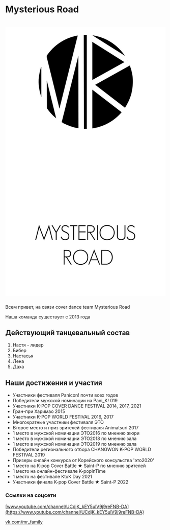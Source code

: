 # Mysterious Road

# ![Логотип Mysterious Road](/emfWO5qRMUs.jpg)

Всем привет, на связи cover dance team Mysterious Road

Наша команда существует с 2013 года

## Действующий танцевальный состав
1. Настя - лидер
2. Бибер
3. Настасья
4. Лена
5. Даха
  
## Наши достижения и участия
- Участники фестиваля Panicon! почти всех годов
- Победители мужской номинации на Pani_K! 019
- Участники K-POP COVER DANCE FESTIVAL 2014, 2017, 2021
- Гран-при Харимао 2015
- Участники K-POP WORLD FESTIVAL 2016, 2017
- Многократные участники фестиваля ЭТО
- Второе место и приз зрителей фестиваля Animatsuri 2017
- 1 место в мужской номинации ЭТО2016 по мнению жюри
- 1 место в мужской номинации ЭТО2018 по мнению зала
- 1 место в мужской номинации ЭТО2019 по мнению зала
- Победители регионального отбора CHANGWON K-POP WORLD FESTIVAL 2019
- Призеры онлайн конкурса от Корейского консульства 'это2020'
- 1 место на K-pop Cover Battle ★ Saint-P по мнению зрителей
- 1 место на онлайн-фестивале K-popInTime
- 1 место на фестивале KtoK Day 2021
- Участники финала K-pop Cover Battle ★ Saint-P 2022

### Ссылки на соцсети
[www.youtube.com/channel/UCdjK_kEY5ulV9j9reFNB-DA](https://www.youtube.com/channel/UCdjK_kEY5ulV9j9reFNB-DA)

[vk.com/mr_family](https://vk.com/mr_family)